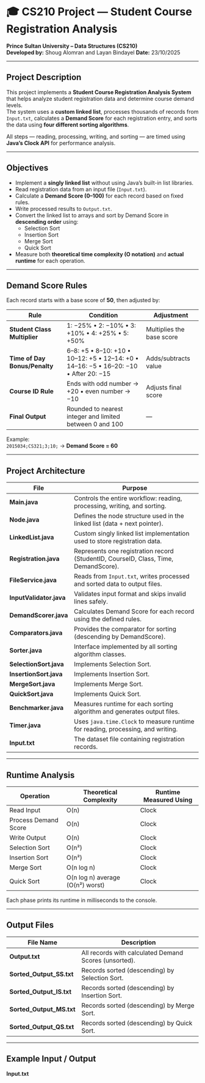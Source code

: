 # 🎓 CS210 Project — Student Course Registration Analysis  
**Prince Sultan University – Data Structures (CS210)**  
**Developed by:** Shoug Alomran and Layan Bindayel
**Date:** 23/10/2025

---

## Project Description

This project implements a **Student Course Registration Analysis System** that helps analyze student registration data and determine course demand levels.  
The system uses a **custom linked list**, processes thousands of records from `Input.txt`, calculates a **Demand Score** for each registration entry, and sorts the data using **four different sorting algorithms**.

All steps — reading, processing, writing, and sorting — are timed using **Java’s Clock API** for performance analysis.

---

## Objectives

- Implement a **singly linked list** without using Java’s built-in list libraries.  
- Read registration data from an input file (`Input.txt`).  
- Calculate a **Demand Score (0–100)** for each record based on fixed rules.  
- Write processed results to `Output.txt`.  
- Convert the linked list to arrays and sort by Demand Score in **descending order** using:
  - Selection Sort  
  - Insertion Sort  
  - Merge Sort  
  - Quick Sort  
- Measure both **theoretical time complexity (O notation)** and **actual runtime** for each operation.

---

## Demand Score Rules

Each record starts with a base score of **50**, then adjusted by:

| Rule | Condition | Adjustment |
|------|------------|------------|
| **Student Class Multiplier** | 1: −25% • 2: −10% • 3: +10% • 4: +25% • 5: +50% | Multiplies the base score |
| **Time of Day Bonus/Penalty** | 6–8: +5 • 8–10: +10 • 10–12: +5 • 12–14: +0 • 14–16: −5 • 16–20: −10 • After 20: −15 | Adds/subtracts value |
| **Course ID Rule** | Ends with odd number → +20  •  even number → −10 | Adjusts final score |
| **Final Output** | Rounded to nearest integer and limited between 0 and 100 | — |

Example:  
`2015034;CS321;3;10;` → **Demand Score = 60**

---

## Project Architecture

| File | Purpose |
|------|----------|
| **Main.java** | Controls the entire workflow: reading, processing, writing, and sorting. |
| **Node.java** | Defines the node structure used in the linked list (data + next pointer). |
| **LinkedList.java** | Custom singly linked list implementation used to store registration data. |
| **Registration.java** | Represents one registration record (StudentID, CourseID, Class, Time, DemandScore). |
| **FileService.java** | Reads from `Input.txt`, writes processed and sorted data to output files. |
| **InputValidator.java** | Validates input format and skips invalid lines safely. |
| **DemandScorer.java** | Calculates Demand Score for each record using the defined rules. |
| **Comparators.java** | Provides the comparator for sorting (descending by DemandScore). |
| **Sorter.java** | Interface implemented by all sorting algorithm classes. |
| **SelectionSort.java** | Implements Selection Sort. |
| **InsertionSort.java** | Implements Insertion Sort. |
| **MergeSort.java** | Implements Merge Sort. |
| **QuickSort.java** | Implements Quick Sort. |
| **Benchmarker.java** | Measures runtime for each sorting algorithm and generates output files. |
| **Timer.java** | Uses `java.time.Clock` to measure runtime for reading, processing, and writing. |
| **Input.txt** | The dataset file containing registration records. |

---

## Runtime Analysis

| Operation | Theoretical Complexity | Runtime Measured Using |
|------------|-----------------------|------------------------|
| Read Input | O(n) | Clock |
| Process Demand Score | O(n) | Clock |
| Write Output | O(n) | Clock |
| Selection Sort | O(n²) | Clock |
| Insertion Sort | O(n²) | Clock |
| Merge Sort | O(n log n) | Clock |
| Quick Sort | O(n log n) average (O(n²) worst) | Clock |

Each phase prints its runtime in milliseconds to the console.

---

## Output Files

| File Name | Description |
|------------|-------------|
| **Output.txt** | All records with calculated Demand Scores (unsorted). |
| **Sorted_Output_SS.txt** | Records sorted (descending) by Selection Sort. |
| **Sorted_Output_IS.txt** | Records sorted (descending) by Insertion Sort. |
| **Sorted_Output_MS.txt** | Records sorted (descending) by Merge Sort. |
| **Sorted_Output_QS.txt** | Records sorted (descending) by Quick Sort. |

---

## Example Input / Output

**Input.txt**